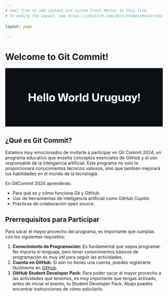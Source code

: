 ```yaml
---
# Feel free to add content and custom Front Matter to this file.
# To modify the layout, see https://jekyllrb.com/docs/themes/#overriding-theme-defaults

layout: page

---
```


# Welcome to Git Commit!

![Banner](/assets/images/main/banner.png)

## ¿Qué es Git Commit?

Estamos muy emocionados de invitarte a participar en Git Commit 2024, un programa educativo que enseña conceptos esenciales de GitHub y el uso responsable de la inteligencia artificial. Este programa no solo te proporcionará conocimientos técnicos valiosos, sino que también mejorará tus habilidades en el mundo de la tecnología.

En GitCommit 2024 aprenderás:

* Para qué es y cómo funciona Git y GitHub.  
* Uso de herramientas de inteligencia artificial como GitHub Copilot.  
* Prácticas de colaboración open source.

## Prerrequisitos para Participar

Para sacar el mayor provecho del programa, es importante que cumplas con los siguientes requisitos:

1. **Conocimiento de Programación:** Es fundamental que sepas programar. No importa el lenguaje, pero tener conocimientos básicos de programación es muy útil para seguir las actividades.  
2. **Cuenta en GitHub:** Si aún no tienes una cuenta, puedes registrarte fácilmente en [GitHub](https://github.com).  
3. **GitHub Student Developer Pack:** Para poder sacar el mayor provecho a las actividades que tenemos, es muy importante que tengas activado, antes de iniciar el evento, tu Student Developer Pack. Abajo puedes encontrar instrucciones de cómo solicitarlo.